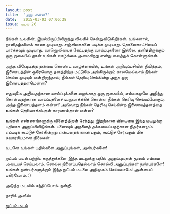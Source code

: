 ```yaml
---
layout: post
title:  "அது என்ன?"
date:   2015-03-03 07:06:38
issue: மடல் 26
---
```



நீங்கள் உலகின், இயல்பிருப்பிலிருந்து விலகிச் சென்றுவிடுகிறீர்கள். உங்களால், நாளிதழ்களைக் காண முடியாது. சஞ்சிகைகளை படிக்க முடியாது. தொலைகாட்சியைப் பார்க்கவும் முடியாது. வானொலியைக் கேட்பதற்கு வாய்ப்புகளோ இல்லை. தனித்திருக்கும் ஒரு குகையில் தான் உங்கள் வாழ்க்கை அமைகிறது என்று வைத்துக் கொள்ளுங்கள்.

அந்த விஷேடித்த தன்மை கொண்ட வாழ்க்கையில், உங்கள் அறிவுப்பசியின் நிமித்தம், இணையத்தின் ஒரேயொரு தளத்திற்கு மட்டுமே அங்கிருக்கும் காலமெல்லாம் நீங்கள் செல்ல முடியும் என்றிருந்தால், நீங்கள் தெரிவு செய்கின்ற அந்த ஒரு இணையத்தளமென்ன?

எதுவுமே அறிவதற்கான வாய்ப்புக்களை வழங்காத ஒரு குகையில், எல்லாமுமே அறிந்து கொள்வதற்கான வாய்ப்புகளைச் உருவாக்க்கிக் கொள்ள நீங்கள் தெரிவு செய்யப்போகும், அந்த இணையத்தளம் என்ன? அவ்வாறு நீங்கள் தெரிவு செய்கின்ற இணையத்தளத்தை உங்கள் தெரிவாக்கியதன் காரணம்தான் என்ன?

உங்கள் எண்ணங்களுக்கு வினைத்திறன் சேர்த்து, இதற்கான விடையை இந்த மடலுக்கு பதிலாக அனுப்பிவிடுங்கள். புனைவும் அதனைத் தக்கவைப்பதற்கான நிதர்சனமும் எப்படிக் கூட்டுச் சேர்கின்றது என்பதைக் காண்பதும், கூட்டுச் சேர்வதும் மிக சுவாரசியமான நிலைகள்.

உடனே உங்கள் பதில்களை அனுப்புங்கள், அன்பர்களே!


நுட்பம் மடல் பற்றிய கருத்துக்களை இந்த மடலுக்கு பதில் அனுப்புவதன் மூலம் எம்மை அடையச் செய்யலாம். சொல்ல நினைப்பதெல்லாம் சொல்லி அனுப்புங்கள் நண்பர்களே! உங்கள் நண்பர்களுக்கும் இந்த நுட்பம் மடலை அறிமுகம் செய்யலாமே! அன்பைப் பகிர்வோம். :)

அடுத்த மடலில் சந்திப்போம். நன்றி.

தாரிக் அஸீஸ்

[நுட்பம் மடல்](http://nutpam.org)
